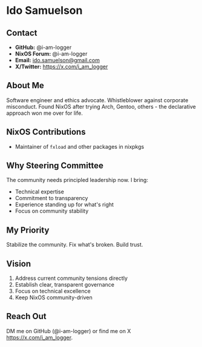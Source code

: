 # Ido Samuelson

## Contact
- **GitHub:** @i-am-logger
- **NixOS Forum:** @i-am-logger
- **Email:** ido.samuelson@gmail.com
- **X/Twitter:** https://x.com/i_am_logger

## About Me
Software engineer and ethics advocate. Whistleblower against corporate misconduct. Found NixOS after trying Arch, Gentoo, others - the declarative approach won me over for life. 

## NixOS Contributions
- Maintainer of `fxload` and other packages in nixpkgs

## Why Steering Committee
The community needs principled leadership now. I bring:
- Technical expertise
- Commitment to transparency
- Experience standing up for what's right
- Focus on community stability

## My Priority
Stabilize the community. Fix what's broken. Build trust.

## Vision
1. Address current community tensions directly
2. Establish clear, transparent governance
3. Focus on technical excellence
4. Keep NixOS community-driven

## Reach Out
DM me on GitHub (@i-am-logger) or find me on X https://x.com/i_am_logger. 
